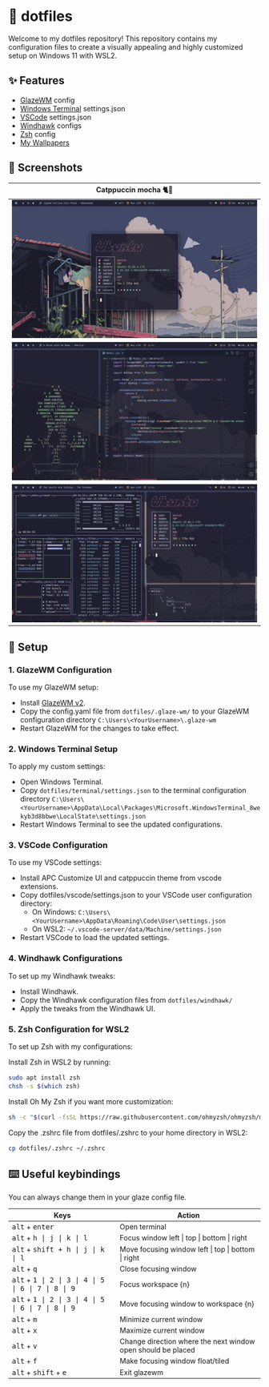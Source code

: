 # 🍙 dotfiles
Welcome to my dotfiles repository! This repository contains my configuration files to create a visually appealing and highly customized setup on Windows 11 with WSL2.

## ✨ Features

- [GlazeWM](https://github.com/glzr-io/glazewm) config
- [Windows Terminal](https://github.com/microsoft/terminal) settings.json
- [VSCode](https://code.visualstudio.com/) settings.json
- [Windhawk](https://windhawk.net/) configs
- [Zsh](https://zsh.sourceforge.io/) config
- [My Wallpapers](https://github.com/ashish0kumar/dotfiles/tree/main/walls)

## 📸 Screenshots

| Catppuccin mocha 🐈🍵 |
| :---: |
| ![](/rice-previews/1.png) |
| ![](/rice-previews/2.png) |
| ![](/rice-previews/3.png) |

## 🚀 Setup

### 1. GlazeWM Configuration

To use my GlazeWM setup:

- Install [GlazeWM v2](https://github.com/glzr-io/glazewm/releases/tag/v2.1.1).
- Copy the config.yaml file from `dotfiles/.glaze-wm/` to your GlazeWM configuration directory `C:\Users\<YourUsername>\.glaze-wm`
- Restart GlazeWM for the changes to take effect.

### 2. Windows Terminal Setup

To apply my custom settings:

- Open Windows Terminal.
- Copy `dotfiles/terminal/settings.json` to the terminal configuration directory `C:\Users\<YourUsername>\AppData\Local\Packages\Microsoft.WindowsTerminal_8wekyb3d8bbwe\LocalState\settings.json`
- Restart Windows Terminal to see the updated configurations.

### 3. VSCode Configuration

To use my VSCode settings:

- Install APC Customize UI and catppuccin theme from vscode extensions.
- Copy dotfiles/vscode/settings.json to your VSCode user configuration directory:
    - On Windows: `C:\Users\<YourUsername>\AppData\Roaming\Code\User\settings.json`
    - On WSL2: `~/.vscode-server/data/Machine/settings.json`
- Restart VSCode to load the updated settings.

### 4. Windhawk Configurations

To set up my Windhawk tweaks:
- Install Windhawk.
- Copy the Windhawk configuration files from `dotfiles/windhawk/`
- Apply the tweaks from the Windhawk UI.

### 5. Zsh Configuration for WSL2

To set up Zsh with my configurations:

Install Zsh in WSL2 by running:

```bash
sudo apt install zsh
chsh -s $(which zsh)
```

Install Oh My Zsh if you want more customization:

```bash
sh -c "$(curl -fsSL https://raw.githubusercontent.com/ohmyzsh/ohmyzsh/master/tools/install.sh)"
```

Copy the .zshrc file from dotfiles/.zshrc to your home directory in WSL2:

```bash
cp dotfiles/.zshrc ~/.zshrc
```

## ⌨️ Useful keybindings 

You can always change them in your glaze config file.

| Keys                                                                   | Action                                              |
|------------------------------------------------------------------------|-----------------------------------------------------|
| <kbd>alt</kbd> + <kbd>enter</kbd>                                      | Open terminal                                       |
| <kbd>alt</kbd> + <kbd>h \| j \| k \| l</kbd>                           | Focus window left \| top \| bottom \| right         |
| <kbd>alt</kbd> + <kbd>shift + h \| j \| k \| l</kbd>                   | Move focusing window left \| top \| bottom \| right |
| <kbd>alt</kbd> + <kbd>q</kbd>                                          | Close focusing window                               |
| <kbd>alt</kbd> + <kbd>1 \| 2 \| 3 \| 4 \| 5 \| 6 \| 7 \| 8 \| 9</kbd>  | Focus workspace {n}                                 |
| <kbd>alt</kbd> + <kbd>1 \| 2 \| 3 \| 4 \| 5 \| 6 \| 7 \| 8 \| 9</kbd>  | Move focusing window to workspace {n}               |
| <kbd>alt</kbd> + <kbd>m</kbd>                                          | Minimize current window                             |
| <kbd>alt</kbd> + <kbd>x</kbd>                                          | Maximize current window                             |
| <kbd>alt</kbd> + <kbd>v</kbd>                                          | Change direction where the next window open should be placed |
| <kbd>alt</kbd> + <kbd>f</kbd>                                          | Make focusing window float/tiled                    |
| <kbd>alt</kbd> + <kbd>shift</kbd> + <kbd>e</kbd>                       | Exit glazewm                                        |
